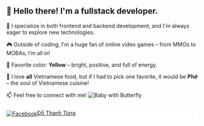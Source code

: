 ## 👋 Hello there! I'm a fullstack developer.

🎯 I specialize in both frontend and backend development, and I'm always eager to explore new technologies.

🎮 Outside of coding, I'm a huge fan of online video games – from MMOs to MOBAs, I’m all in!

💛 Favorite color: **Yellow** – bright, positive, and full of energy.

🍜 I love **all** Vietnamese food, but if I had to pick one favorite, it would be **Phở** – the soul of Vietnamese cuisine!

📫 Feel free to connect with me!
![Baby with Butterfly](https://user-images.githubusercontent.com/74038190/212257454-16e3712e-945a-4ca2-b238-408ad0bf87e6.gif)

<div>
  <div style="display:flex; align-items: center; height: 40px; background-color: white"> 
    <a href="https://www.facebook.com/thanhtung.bbv" target="_blank">
        <img src="https://cdn-icons-png.flaticon.com/24/733/733547.png" alt="Facebook" style="vertical-align:middle;" />Đỗ Thanh Tùng
    </a>
  </div>
</div>


